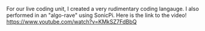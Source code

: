For our live coding unit, I created a very rudimentary coding langauge. I also performed in an "algo-rave" using SonicPi. Here is the link to the video!  https://www.youtube.com/watch?v=KMkSZ7FdBbQ 
